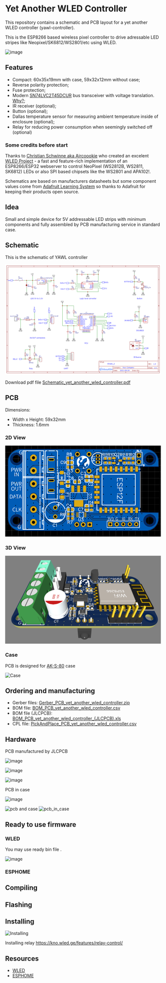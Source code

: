 # Yet Another WLED Controller
This repository contains a schematic and PCB layout for a yet another WLED controller (yawl-controller).

This is the ESP8266 based wireless pixel controller to drive adressable LED stripes like Neopixel/SK6812/WS2801/etc using WLED.

![image](https://user-images.githubusercontent.com/4923679/147882398-36ba8136-6c3f-4c54-94ed-6fc7eff5c155.png)

## Features
 - Compact: 60x35x19mm with case, 59x32x12mm  without case;
 - Reverse polarity protection;
 - Fuse protection;
 - Modern [SN74LVC2T45DCUR](https://www.ti.com/product/SN74LVC2T45) bus transceiver with voltage translation. [Why?](level-shifter.md);
 - IR receiver (optional);
 - Button (optional);
 - Dallas temperature sensor for measuring ambient temperature inside of enclosure (optional);
 - Relay for reducing power consumption when seemingly switched off (optional)


### Some credits before start

Thanks to [Christian Schwinne aka Aircoookie](https://github.com/Aircoookie) who created an excelent [WLED Project](https://github.com/Aircoookie/WLED) - a fast and feature-rich implementation of an ESP8266/ESP32 webserver to control NeoPixel (WS2812B, WS2811, SK6812) LEDs or also SPI based chipsets like the WS2801 and APA102!.

Schematics are based on manufacturers datasheets but some component values come from [Adafruit Learning System](https://learn.adafruit.com/) so thanks to Adafruit for keeping their products open source.

## Idea

Small and simple device for 5V addressable LED strips with minimum components and fully assembled by PCB manufacturing service in standard case.

## Schematic

This is the schematic of YAWL controller

![Schematic](schematic/Schematic_yet_another_wled_controller.png)

Download pdf file [Schematic_yet_another_wled_controller.pdf](Schematic_yet_another_wled_controller..pdf)

## PCB 
Dimensions: 
 - Width x Height: 59x32mm
 - Thickness: 1.6mm
 
### 2D View
![2D View](images/yawl-controller-2D-top.png)

### 3D View
![3D View](images/yawl-controller-3D.png)

### Case

PCB is designed for [AK-S-80](datasheets/AK-S-80.pdf) case

![Case](https://user-images.githubusercontent.com/4923679/147881432-e5d43037-fedc-42a0-b894-20ac5c828562.png)

## Ordering and manufacturing

 - Gerber files: [Gerber_PCB_yet_another_wled_controller.zip](fabrication/Gerber_PCB_yet_another_wled_controller.zip)
 - BOM file: [BOM_PCB_yet_another_wled_controller.csv](fabrication/BOM_PCB_yet_another_wled_controller.csv)
 - BOM file (JLCPCB): [BOM_PCB_yet_another_wled_controller_(JLCPCB).xls](fabrication/BOM_PCB_yet_another_wled_controller_(JLCPCB).xls)
 - CPL file: [PickAndPlace_PCB_yet_another_wled_controller.csv](fabrication/PickAndPlace_PCB_yet_another_wled_controller.csv)

## Hardware

PCB manufactured by JLCPCB

![image](https://user-images.githubusercontent.com/4923679/147882466-71f18676-8921-4882-8fba-cf14b765dff4.png)

![image](https://user-images.githubusercontent.com/4923679/147888264-8d272bed-b5fc-4414-82fe-12aaf90119f2.png)

![image](https://user-images.githubusercontent.com/4923679/147888345-70d8bd42-2948-4fa1-be34-e6b01872076f.png)

PCB in case 

![image](https://user-images.githubusercontent.com/4923679/147888206-4ec5e677-57a0-48d1-ba51-11ed87e28f82.png)


![pcb and case](images/pcb_and_case_preview.jpg) ![pcb_in_case](images/pcb_in_case_preview.jpg)

## Ready to use firmware

### WLED

You may use ready bin file .

![image](https://user-images.githubusercontent.com/4923679/147888067-b07d6928-13c3-497c-85a1-d10180090272.png)

### ESPHOME

## Compiling

## Flashing


## Installing

![Installing](images/yawl-controller_with_strip_preview.jpg)

Installing relay https://kno.wled.ge/features/relay-control/

## Resources
 - [WLED](https://github.com/Aircoookie/WLED) 
 - [ESPHOME](https://esphome.io/)
 
